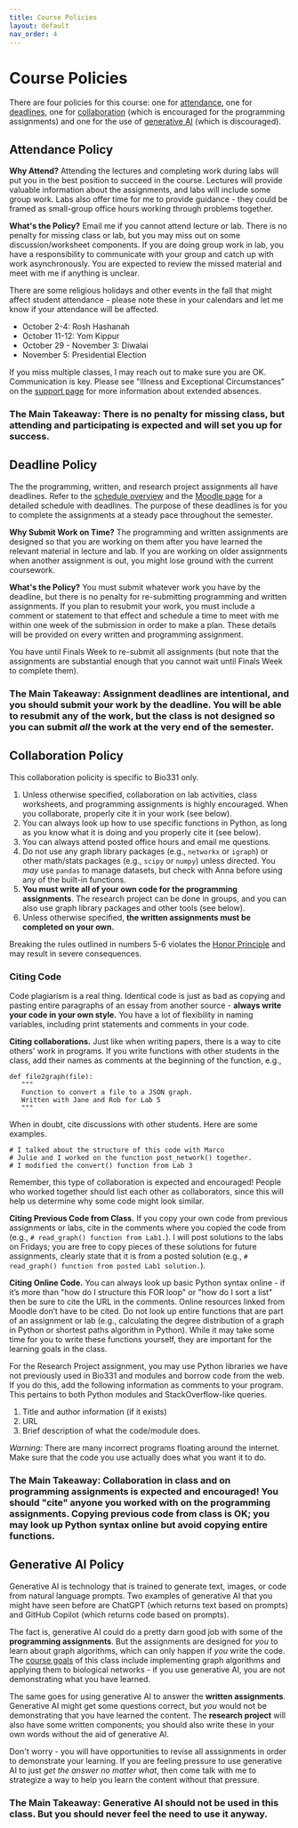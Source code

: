 ```yaml
---
title: Course Policies
layout: default
nav_order: 4
---
```


# Course Policies

There are four policies for this course: one for [attendance](#attendance-policy), one for [deadlines](#deadline-policy), one for [collaboration](#collaboration-policy) (which is encouraged for the programming assignments) and one for the use of [generative AI](#generative-ai-policy) (which is discouraged).

## Attendance Policy

**Why Attend?** Attending the lectures and completing work during labs will put you in the best position to succeed in the course. Lectures will provide valuable information about the assignments, and labs will include some group work. Labs also offer time for me to provide guidance - they could be framed as small-group office hours working through problems together.  

**What's the Policy?**  Email me if you cannot attend lecture or lab.  There is no penalty for missing class or lab, but you may miss out on some discussion/worksheet components. If you are doing group work in lab, you have a responsibility to communicate with your group and catch up with work asynchronously. You are expected to review the missed material and meet with me if anything is unclear. 

There are some religious holidays and other events in the fall that might affect student attendance - please note these in your calendars and let me know if your attendance will be affected.

- October 2-4: Rosh Hashanah 
- October 11-12: Yom Kippur
- October 29 - November 3: Diwalai
- November 5: Presidential Election

If you miss multiple classes, I may reach out to make sure you are OK. Communication is key. Please see "Illness and Exceptional Circumstances" on the [support page](support.md) for more information about extended absences. 

### The Main Takeaway: There is no penalty for missing class, but attending and participating is expected and will set you up for success.

## Deadline Policy

The the programming, written, and research project assignments all have deadlines. Refer to the [schedule overview](schedule.md) and the [Moodle page](https://moodle.reed.edu/course/view.php?id=5621) for a detailed schedule with deadlines. The purpose of these deadlines is for you to complete the assignments at a steady pace throughout the semester. 

**Why Submit Work on Time?** The programming and written assignments are designed so that you are working on them after you have learned the relevant material in lecture and lab. If you are working on older assignments when another assignment is out, you might lose ground with the current coursework. 

**What's the Policy?** You must submit whatever work you have by the deadline, but there is no penalty for re-submitting programming and written assignments.  If you plan to resubmit your work, you must include a comment or statement to that effect and schedule a time to meet with me within one week of the submission in order to make a plan. These details will be provided on every written and programming assignment.

You have until Finals Week to re-submit all assignments (but note that the assignments are substantial enough that you cannot wait until Finals Week to complete them). 

### The Main Takeaway: Assignment deadlines are intentional, and you should submit your work by the deadline. You will be able to resubmit any of the work, but the class is not designed so you can submit _all_ the work at the very end of the semester.

## Collaboration Policy

This collaboration policity is specific to Bio331 only.

1. Unless otherwise specified, collaboration on lab activities, class worksheets, and programming assignments is highly encouraged. When you collaborate, properly cite it in your work (see below). 
2. You can always look up how to use specific functions in Python, as long as you know what it is doing and you properly cite it (see below). 
3. You can always attend posted office hours and email me questions.
4. Do not use any graph library packages (e.g., `networkx` or `igraph`) or other math/stats packages (e.g., `scipy` or `numpy`) unless directed. You _may_ use `pandas` to manage datasets, but check with Anna before using any of the built-in functions.
5. **You must write all of your own code for the programming assignments**. The research project can be done in groups, and you can also use graph library packages and other tools (see below).
6. Unless otherwise specified, **the written assignments must be completed on your own.**

Breaking the rules outlined in numbers 5-6 violates the [Honor Principle](https://www.reed.edu/honor_principle/) and may result in severe consequences.

### Citing Code

Code plagiarism is a real thing. Identical code is just as bad as copying and pasting entire paragraphs of an essay from another source - **always write your code in your own style.**  You have a lot of flexibility in naming variables, including print statements and comments in your code.

**Citing collaborations.** Just like when writing papers, there is a way to cite others' work in programs.  If you write functions with other students in the class, add their names as comments at the beginning of the function, e.g., 

```
def file2graph(file):
   """
   Function to convert a file to a JSON graph.
   Written with Jane and Rob for Lab 5
   """
```

When in doubt, cite discussions with other students.  Here are some examples.

```
# I talked about the structure of this code with Marco
# Julie and I worked on the function post_network() together.
# I modified the convert() function from Lab 3
```

Remember, this type of collaboration is expected and encouraged! People who worked together should list each other as collaborators, since this will help us determine why some code might look similar.

**Citing Previous Code from Class.** If you copy your own code from previous assignments or labs, cite in the comments where you copied the code from (e.g., `# read_graph() function from Lab1.`). I will post solutions to the labs on Fridays; you are free to copy pieces of these solutions for future assignments, clearly state that it is from a posted solution (e.g., `# read_graph() function from posted Lab1 solution.`). 

**Citing Online Code.** You can always look up basic Python syntax online - if it’s more than "how do I structure this FOR loop" or "how do I sort a list" then be sure to cite the URL in the comments. Online resources linked from Moodle don’t have to be cited. Do not look up entire functions that are part of an assignment or lab (e.g., calculating the degree distribution of a graph in Python or shortest paths algorithm in Python). While it may take some time for you to write these functions yourself, they are important for the learning goals in the class. 

For the Research Project assignment, you may use Python libraries we have not previously used in Bio331 and modules and borrow code from the web.  If you do this, add the following information as comments to your program.  This pertains to both Python modules and StackOverflow-like queries.
1. Title and author information (if it exists)
2. URL
3. Brief description of what the code/module does.

*Warning:*  There are many incorrect programs floating around the internet.  Make sure that the code you use actually does what you want it to do.

### The Main Takeaway: Collaboration in class and on programming assignments is expected and encouraged! You should "cite" anyone you worked with on the programming assignments. Copying previous code from class is OK; you may look up Python syntax online but avoid copying entire functions.

## Generative AI Policy

Generative AI is technology that is trained to generate text, images, or code from natural language prompts.  Two examples of generative AI that you might have seen before are ChatGPT (which returns text based on prompts) and GitHub Copilot (which returns code based on prompts).

The fact is, generative AI could do a pretty darn good job with some of the **programming assignments**. But the assignments are designed for _you_ to learn about graph algorithms, which can only happen if _you_ write the code. The [course goals](goals.md) of this class include implementing graph algorithms and applying them to biological networks - if you use generative AI, you are not demonstrating what you have learned.

The same goes for using generative AI to answer the **written assignments**. Generative AI might get some questions correct, but _you_ would not be demonstrating that you have learned the content. The **research project** will also have some written components; you should also write these in your own words without the aid of generative AI.

Don't worry - you will have opportunities to revise all asssignments in order to demonstrate your learning. If you are feeling pressure to use generative AI to just _get the answer no matter what_, then come talk with me to strategize a way to help you learn the content without that pressure.

### The Main Takeaway: Generative AI should not be used in this class. But you should never feel the need to use it anyway.
